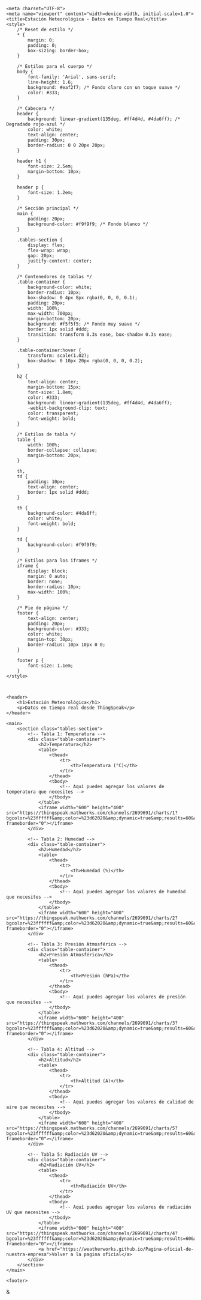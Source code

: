 <html lang="es"><head></head><body>




    <meta charset="UTF-8">
    <meta name="viewport" content="width=device-width, initial-scale=1.0">
    <title>Estación Meteorológica - Datos en Tiempo Real</title>
    <style>
        /* Reset de estilo */
        * {
            margin: 0;
            padding: 0;
            box-sizing: border-box;
        }

        /* Estilos para el cuerpo */
        body {
            font-family: 'Arial', sans-serif;
            line-height: 1.6;
            background: #eaf2f7; /* Fondo claro con un toque suave */
            color: #333;
        }

        /* Cabecera */
        header {
            background: linear-gradient(135deg, #ff4d4d, #4da6ff); /* Degradado rojo-azul */
            color: white;
            text-align: center;
            padding: 30px;
            border-radius: 0 0 20px 20px;
        }

        header h1 {
            font-size: 2.5em;
            margin-bottom: 10px;
        }

        header p {
            font-size: 1.2em;
        }

        /* Sección principal */
        main {
            padding: 20px;
            background-color: #f9f9f9; /* Fondo blanco */
        }

        .tables-section {
            display: flex;
            flex-wrap: wrap;
            gap: 20px;
            justify-content: center;
        }

        /* Contenedores de tablas */
        .table-container {
            background-color: white;
            border-radius: 10px;
            box-shadow: 0 4px 8px rgba(0, 0, 0, 0.1);
            padding: 20px;
            width: 100%;
            max-width: 700px;
            margin-bottom: 20px;
            background: #f5f5f5; /* Fondo muy suave */
            border: 1px solid #ddd;
            transition: transform 0.3s ease, box-shadow 0.3s ease;
        }

        .table-container:hover {
            transform: scale(1.02);
            box-shadow: 0 10px 20px rgba(0, 0, 0, 0.2);
        }

        h2 {
            text-align: center;
            margin-bottom: 15px;
            font-size: 1.8em;
            color: #333;
            background: linear-gradient(135deg, #ff4d4d, #4da6ff);
            -webkit-background-clip: text;
            color: transparent;
            font-weight: bold;
        }

        /* Estilos de tabla */
        table {
            width: 100%;
            border-collapse: collapse;
            margin-bottom: 20px;
        }

        th,
        td {
            padding: 10px;
            text-align: center;
            border: 1px solid #ddd;
        }

        th {
            background-color: #4da6ff;
            color: white;
            font-weight: bold;
        }

        td {
            background-color: #f9f9f9;
        }

        /* Estilos para los iframes */
        iframe {
            display: block;
            margin: 0 auto;
            border: none;
            border-radius: 10px;
            max-width: 100%;
        }

        /* Pie de página */
        footer {
            text-align: center;
            padding: 20px;
            background-color: #333;
            color: white;
            margin-top: 30px;
            border-radius: 10px 10px 0 0;
        }

        footer p {
            font-size: 1.1em;
        }
    </style>



    <header>
        <h1>Estación Meteorológica</h1>
        <p>Datos en tiempo real desde ThingSpeak</p>
    </header>

    <main>
        <section class="tables-section">
            <!-- Tabla 1: Temperatura -->
            <div class="table-container">
                <h2>Temperatura</h2>
                <table>
                    <thead>
                        <tr>
                            <th>Temperatura (°C)</th>
                        </tr>
                    </thead>
                    <tbody>
                        <!-- Aquí puedes agregar los valores de temperatura que necesites -->
                    </tbody>
                </table>
                <iframe width="600" height="400" src="https://thingspeak.mathworks.com/channels/2699691/charts/1?bgcolor=%23ffffff&amp;color=%23d62020&amp;dynamic=true&amp;results=60&amp;title=Graficas+de+la+estaci%C3%B3n+meteorol%C3%B3gica&amp;type=line" frameborder="0"></iframe>
            </div>

            <!-- Tabla 2: Humedad -->
            <div class="table-container">
                <h2>Humedad</h2>
                <table>
                    <thead>
                        <tr>
                            <th>Humedad (%)</th>
                        </tr>
                    </thead>
                    <tbody>
                        <!-- Aquí puedes agregar los valores de humedad que necesites -->
                    </tbody>
                </table>
                <iframe width="600" height="400" src="https://thingspeak.mathworks.com/channels/2699691/charts/2?bgcolor=%23ffffff&amp;color=%23d62020&amp;dynamic=true&amp;results=60&amp;type=line&amp;update=15" frameborder="0"></iframe>
            </div>

            <!-- Tabla 3: Presión Atmosférica -->
            <div class="table-container">
                <h2>Presión Atmosférica</h2>
                <table>
                    <thead>
                        <tr>
                            <th>Presión (hPa)</th>
                        </tr>
                    </thead>
                    <tbody>
                        <!-- Aquí puedes agregar los valores de presión que necesites -->
                    </tbody>
                </table>
                <iframe width="600" height="400" src="https://thingspeak.mathworks.com/channels/2699691/charts/3?bgcolor=%23ffffff&amp;color=%23d62020&amp;dynamic=true&amp;results=60&amp;type=line&amp;update=15" frameborder="0"></iframe>
            </div>

            <!-- Tabla 4: Altitud -->
            <div class="table-container">
                <h2>Altitud</h2>
                <table>
                    <thead>
                        <tr>
                            <th>Altitud (A)</th>
                        </tr>
                    </thead>
                    <tbody>
                        <!-- Aquí puedes agregar los valores de calidad de aire que necesites -->
                    </tbody>
                </table>
                <iframe width="600" height="400" src="https://thingspeak.mathworks.com/channels/2699691/charts/5?bgcolor=%23ffffff&amp;color=%23d62020&amp;dynamic=true&amp;results=60&amp;type=line&amp;update=15" frameborder="0"></iframe>
            </div>

            <!-- Tabla 5: Radiación UV -->
            <div class="table-container">
                <h2>Radiación UV</h2>
                <table>
                    <thead>
                        <tr>
                            <th>Radiación UV</th>
                        </tr>
                    </thead>
                    <tbody>
                        <!-- Aquí puedes agregar los valores de radiación UV que necesites -->
                    </tbody>
                </table>
                <iframe width="600" height="400" src="https://thingspeak.mathworks.com/channels/2699691/charts/4?bgcolor=%23ffffff&amp;color=%23d62020&amp;dynamic=true&amp;results=60&amp;type=line&amp;update=15" frameborder="0"></iframe>
                <a href="https://weatherworks.github.io/Pagina-oficial-de-nuestra-empresa">Volver a la pagina oficial</a>
            </div>
        </section>
    </main>

    <footer>
<p></p>
    </footer>        <p>&amp;




</p></body></html>
